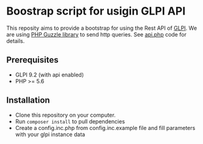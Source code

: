 # Boostrap script for usigin GLPI API

This reposity aims to provide a bootstrap for using the Rest API of [GLPI](https://github.com/glpi-project/glpi).
We are using [PHP Guzzle library](http://docs.guzzlephp.org/en/latest/) to send http queries.
See [api.php](api.php) code for details.

## Prerequisites

* GLPI 9.2 (with api enabled)
* PHP >= 5.6

## Installation

* Clone this repository on your computer.
* Run ```composer install``` to pull dependencies
* Create a config.inc.php from config.inc.example file and fill parameters with your glpi instance data
